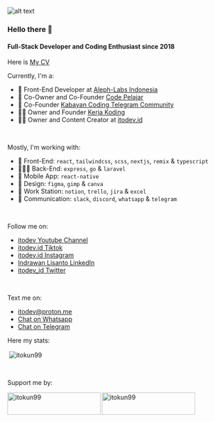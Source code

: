![alt text](https://rawcdn.githack.com/itokun99/itokun99/9a6fd1419453ac78332ed5a596367926ccd6f0d2/Screenshot%202024-01-14%20at%2020.25.51.png)

### Hello there 👋

#### Full-Stack Developer and Coding Enthusiast since 2018

Here is [My CV](https://read.cv/itodev)

Currently, I'm a:
- 💅 Front-End Developer at [Aleph-Labs Indonesia](https://aleph-labs.com/studios/indonesia)
- 👥 Co-Owner and Co-Founder [Code Pelajar](https://codepelajar.blogspot.com)
- 👥 Co-Founder [Kabayan Coding Telegram Community](https://t.me/kabayan_coding)
- 🙋🏻 Owner and Founder [Kerja Koding](https://t.me/kerjakoding)
- 🙋🏻 Owner and Content Creator at [itodev.id](https://www.youtube.com/@itodev)
<br />

Mostly, I'm working with:
- 💅 Front-End: `react`, `tailwindcss`, `scss`, `nextjs`, `remix` & `typescript`
- 👨🏻‍💻 Back-End: `express`, `go` & `laravel`
- 📱 Mobile App: `react-native`
- 🎨 Design: `figma`, `gimp` & `canva`
- 💼 Work Station: `notion`, `trello`, `jira` & `excel`
- 💬 Communication: `slack`, `discord`, `whatsapp` & `telegram`
<br />

Follow me on:
- [itodev Youtube Channel](https://www.youtube.com/@itodev)
- [itodev.id Tiktok](https://www.tiktok.com/@itodev.id)
- [itodev.id Instagram](https://www.instagram.com/itodev.id)
- [Indrawan Lisanto LinkedIn](https://www.linkedin.com/in/indrawan-lisanto)
- [itodev_id Twitter](https://twitter.com/itodev_id)
<br />

Text me on:
- [itodev@proton.me](mailto:itodev@proton.me)
- [Chat on Whatsapp](https://wa.me/6285158692077)
- [Chat on Telegram](https://t.me/itodev)

Here my stats:
<p>&nbsp;<img align="center"
    src="https://github-readme-stats.vercel.app/api?username=itokun99&show_icons=true&locale=en&theme=holi"
    alt="itokun99" /></p>
<br />

Support me by:
<p>
  <a href="https://www.buymeacoffee.com/itokun99">
    <img align="left" src="https://cdn.buymeacoffee.com/buttons/v2/default-yellow.png" height="50" width="210"
      alt="itokun99" />
  </a>
  <a href="https://ko-fi.com/itokun99"><img align="left" src="https://cdn.ko-fi.com/cdn/kofi3.png?v=3" height="50"
      width="210" alt="itokun99" />
  </a>
</p>
<br />
